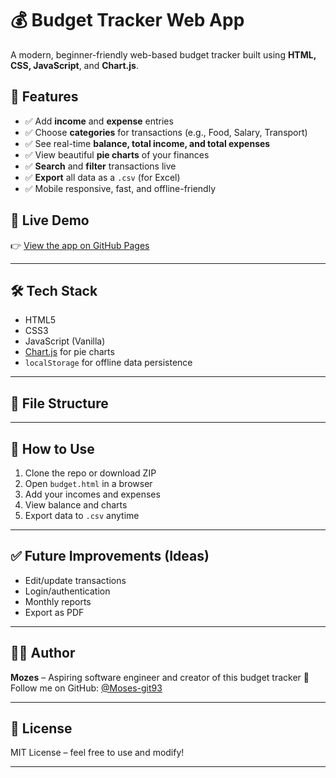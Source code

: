 # 💰 Budget Tracker Web App

A modern, beginner-friendly web-based budget tracker built using **HTML, CSS, JavaScript**, and **Chart.js**.

## 📌 Features

- ✅ Add **income** and **expense** entries
- ✅ Choose **categories** for transactions (e.g., Food, Salary, Transport)
- ✅ See real-time **balance, total income, and total expenses**
- ✅ View beautiful **pie charts** of your finances
- ✅ **Search** and **filter** transactions live
- ✅ **Export** all data as a `.csv` (for Excel)
- ✅ Mobile responsive, fast, and offline-friendly

## 🔴 Live Demo

👉 [View the app on GitHub Pages](https://github.com/MOZEROCOM/BUDGET-TRACKER)

---

## 🛠 Tech Stack

- HTML5
- CSS3
- JavaScript (Vanilla)
- [Chart.js](https://www.chartjs.org/) for pie charts
- `localStorage` for offline data persistence

---

## 📂 File Structure


---

## 🔧 How to Use

1. Clone the repo or download ZIP  
2. Open `budget.html` in a browser  
3. Add your incomes and expenses  
4. View balance and charts  
5. Export data to `.csv` anytime

---

## ✅ Future Improvements (Ideas)
- Edit/update transactions
- Login/authentication
- Monthly reports
- Export as PDF

---

## 🧑‍💻 Author

**Mozes** – Aspiring software engineer and creator of this budget tracker 💪  
Follow me on GitHub: [@Moses-git93](https://github.com/Moses-git93)

---

## 📄 License

MIT License – feel free to use and modify!

---

